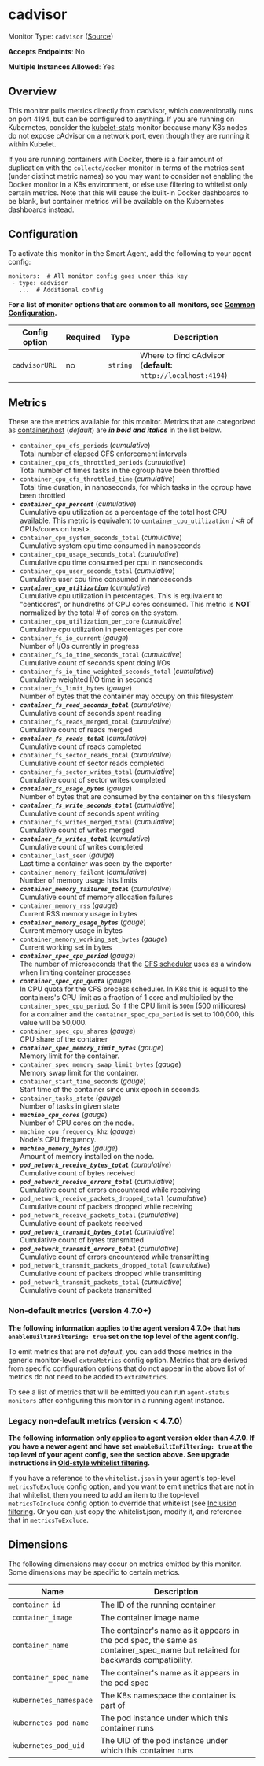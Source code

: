 <!--- GENERATED BY gomplate from scripts/docs/templates/monitor-page.md.tmpl --->

# cadvisor

Monitor Type: `cadvisor` ([Source](https://github.com/signalfx/signalfx-agent/tree/master/internal/monitors/cadvisor))

**Accepts Endpoints**: No

**Multiple Instances Allowed**: Yes

## Overview

This monitor pulls metrics directly from cadvisor, which
conventionally runs on port 4194, but can be configured to anything.  If you
are running on Kubernetes, consider the [kubelet-stats](./kubelet-stats.md)
monitor because many K8s nodes do not expose cAdvisor on a network port,
even though they are running it within Kubelet.

If you are running containers with Docker, there is a fair amount of
duplication with the `collectd/docker` monitor in terms of the metrics sent
(under distinct metric names) so you may want to consider not enabling the
Docker monitor in a K8s environment, or else use filtering to whitelist only
certain metrics.  Note that this will cause the built-in Docker dashboards
to be blank, but container metrics will be available on the Kubernetes
dashboards instead.


## Configuration

To activate this monitor in the Smart Agent, add the following to your
agent config:

```
monitors:  # All monitor config goes under this key
 - type: cadvisor
   ...  # Additional config
```

**For a list of monitor options that are common to all monitors, see [Common
Configuration](../monitor-config.md#common-configuration).**


| Config option | Required | Type | Description |
| --- | --- | --- | --- |
| `cadvisorURL` | no | `string` | Where to find cAdvisor (**default:** `http://localhost:4194`) |


## Metrics

These are the metrics available for this monitor.
Metrics that are categorized as
[container/host](https://docs.signalfx.com/en/latest/admin-guide/usage.html#about-custom-bundled-and-high-resolution-metrics)
(*default*) are ***in bold and italics*** in the list below.


 - `container_cpu_cfs_periods` (*cumulative*)<br>    Total number of elapsed CFS enforcement intervals
 - `container_cpu_cfs_throttled_periods` (*cumulative*)<br>    Total number of times tasks in the cgroup have been throttled
 - `container_cpu_cfs_throttled_time` (*cumulative*)<br>    Total time duration, in nanoseconds, for which tasks in the cgroup have been throttled
 - ***`container_cpu_percent`*** (*cumulative*)<br>    Cumulative cpu utilization as a percentage of the total host CPU available.  This metric is equivalent to `container_cpu_utilization` / <# of CPUs/cores on host>.
 - `container_cpu_system_seconds_total` (*cumulative*)<br>    Cumulative system cpu time consumed in nanoseconds
 - `container_cpu_usage_seconds_total` (*cumulative*)<br>    Cumulative cpu time consumed per cpu in nanoseconds
 - `container_cpu_user_seconds_total` (*cumulative*)<br>    Cumulative user cpu time consumed in nanoseconds
 - ***`container_cpu_utilization`*** (*cumulative*)<br>    Cumulative cpu utilization in percentages.  This is equivalent to "centicores", or hundreths of CPU cores consumed.  This metric is **NOT** normalized by the total # of cores on the system.
 - `container_cpu_utilization_per_core` (*cumulative*)<br>    Cumulative cpu utilization in percentages per core
 - `container_fs_io_current` (*gauge*)<br>    Number of I/Os currently in progress
 - `container_fs_io_time_seconds_total` (*cumulative*)<br>    Cumulative count of seconds spent doing I/Os
 - `container_fs_io_time_weighted_seconds_total` (*cumulative*)<br>    Cumulative weighted I/O time in seconds
 - `container_fs_limit_bytes` (*gauge*)<br>    Number of bytes that the container may occupy on this filesystem
 - ***`container_fs_read_seconds_total`*** (*cumulative*)<br>    Cumulative count of seconds spent reading
 - `container_fs_reads_merged_total` (*cumulative*)<br>    Cumulative count of reads merged
 - ***`container_fs_reads_total`*** (*cumulative*)<br>    Cumulative count of reads completed
 - `container_fs_sector_reads_total` (*cumulative*)<br>    Cumulative count of sector reads completed
 - `container_fs_sector_writes_total` (*cumulative*)<br>    Cumulative count of sector writes completed
 - ***`container_fs_usage_bytes`*** (*gauge*)<br>    Number of bytes that are consumed by the container on this filesystem
 - ***`container_fs_write_seconds_total`*** (*cumulative*)<br>    Cumulative count of seconds spent writing
 - `container_fs_writes_merged_total` (*cumulative*)<br>    Cumulative count of writes merged
 - ***`container_fs_writes_total`*** (*cumulative*)<br>    Cumulative count of writes completed
 - `container_last_seen` (*gauge*)<br>    Last time a container was seen by the exporter
 - `container_memory_failcnt` (*cumulative*)<br>    Number of memory usage hits limits
 - ***`container_memory_failures_total`*** (*cumulative*)<br>    Cumulative count of memory allocation failures
 - `container_memory_rss` (*gauge*)<br>    Current RSS memory usage in bytes
 - ***`container_memory_usage_bytes`*** (*gauge*)<br>    Current memory usage in bytes
 - `container_memory_working_set_bytes` (*gauge*)<br>    Current working set in bytes
 - ***`container_spec_cpu_period`*** (*gauge*)<br>    The number of microseconds that the [CFS scheduler](https://www.kernel.org/doc/Documentation/scheduler/sched-bwc.txt) uses as a window when limiting container processes
 - ***`container_spec_cpu_quota`*** (*gauge*)<br>    In CPU quota for the CFS process scheduler. In K8s this is equal to the containers's CPU limit as a fraction of 1 core and multiplied by the `container_spec_cpu_period`.  So if the CPU limit is `500m` (500 millicores) for a container and the `container_spec_cpu_period` is set to 100,000, this value will be 50,000.
 - `container_spec_cpu_shares` (*gauge*)<br>    CPU share of the container
 - ***`container_spec_memory_limit_bytes`*** (*gauge*)<br>    Memory limit for the container.
 - `container_spec_memory_swap_limit_bytes` (*gauge*)<br>    Memory swap limit for the container.
 - `container_start_time_seconds` (*gauge*)<br>    Start time of the container since unix epoch in seconds.
 - `container_tasks_state` (*gauge*)<br>    Number of tasks in given state
 - ***`machine_cpu_cores`*** (*gauge*)<br>    Number of CPU cores on the node.
 - `machine_cpu_frequency_khz` (*gauge*)<br>    Node's CPU frequency.
 - ***`machine_memory_bytes`*** (*gauge*)<br>    Amount of memory installed on the node.
 - ***`pod_network_receive_bytes_total`*** (*cumulative*)<br>    Cumulative count of bytes received
 - ***`pod_network_receive_errors_total`*** (*cumulative*)<br>    Cumulative count of errors encountered while receiving
 - `pod_network_receive_packets_dropped_total` (*cumulative*)<br>    Cumulative count of packets dropped while receiving
 - `pod_network_receive_packets_total` (*cumulative*)<br>    Cumulative count of packets received
 - ***`pod_network_transmit_bytes_total`*** (*cumulative*)<br>    Cumulative count of bytes transmitted
 - ***`pod_network_transmit_errors_total`*** (*cumulative*)<br>    Cumulative count of errors encountered while transmitting
 - `pod_network_transmit_packets_dropped_total` (*cumulative*)<br>    Cumulative count of packets dropped while transmitting
 - `pod_network_transmit_packets_total` (*cumulative*)<br>    Cumulative count of packets transmitted

### Non-default metrics (version 4.7.0+)

**The following information applies to the agent version 4.7.0+ that has
`enableBuiltInFiltering: true` set on the top level of the agent config.**

To emit metrics that are not _default_, you can add those metrics in the
generic monitor-level `extraMetrics` config option.  Metrics that are derived
from specific configuration options that do not appear in the above list of
metrics do not need to be added to `extraMetrics`.

To see a list of metrics that will be emitted you can run `agent-status
monitors` after configuring this monitor in a running agent instance.

### Legacy non-default metrics (version < 4.7.0)

**The following information only applies to agent version older than 4.7.0. If
you have a newer agent and have set `enableBuiltInFiltering: true` at the top
level of your agent config, see the section above. See upgrade instructions in
[Old-style whitelist filtering](../legacy-filtering.md#old-style-whitelist-filtering).**

If you have a reference to the `whitelist.json` in your agent's top-level
`metricsToExclude` config option, and you want to emit metrics that are not in
that whitelist, then you need to add an item to the top-level
`metricsToInclude` config option to override that whitelist (see [Inclusion
filtering](../legacy-filtering.md#inclusion-filtering).  Or you can just
copy the whitelist.json, modify it, and reference that in `metricsToExclude`.

## Dimensions

The following dimensions may occur on metrics emitted by this monitor.  Some
dimensions may be specific to certain metrics.

| Name | Description |
| ---  | ---         |
| `container_id` | The ID of the running container |
| `container_image` | The container image name |
| `container_name` | The container's name as it appears in the pod spec, the same as container_spec_name but retained for backwards compatibility. |
| `container_spec_name` | The container's name as it appears in the pod spec |
| `kubernetes_namespace` | The K8s namespace the container is part of |
| `kubernetes_pod_name` | The pod instance under which this container runs |
| `kubernetes_pod_uid` | The UID of the pod instance under which this container runs |



